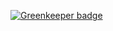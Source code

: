 
[![Greenkeeper badge](https://badges.greenkeeper.io/MetaMask/infura-provider.svg)](https://greenkeeper.io/)
